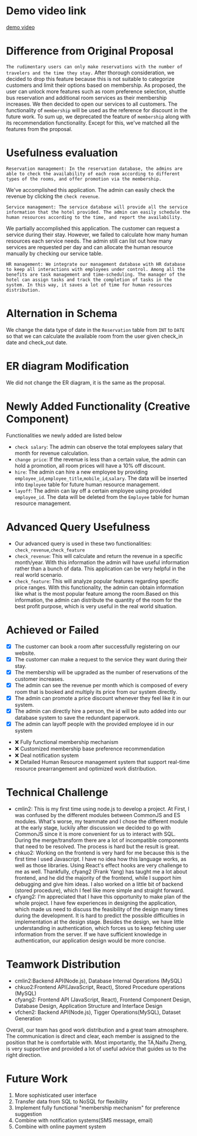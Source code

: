 # Demo video link
[demo video](https://drive.google.com/file/d/185XAUjTCsNknHx9IRd_T6ml3yJdUolZE/view?usp=sharing)

# Difference from Original Proposal
`The rudimentary users can only make reservations with the number of travelers and the time they stay.` After thorough consideration, we decided to drop this feature because this is not suitable to categorize customers and limit their options based on membership.
As proposed, the user can unlock more features such as room preference selection, shuttle bus reservation and additional room services as their membership increases. We then decided to open our services to all customers.
The functionality of `membership` will be used as the reference for discount in the future work.
To sum up, we deprecated the feature of `membership` along with its recommendation functionality.
Except for this, we've matched all the features from the proposal.

# Usefulness evaluation 
```
Reservation management: In the reservation database, the admins are able to check the availability of each room according to different types of the rooms, and offer promotion via the membership.
```
We've accomplished this application. The admin can easily check the revenue by clicking the `check revenue`.
```
Service management: The service database will provide all the service information that the hotel provided. The admin can easily schedule the human resources according to the time, and report the availability.
```
We partially accomplished this application. The customer can request a service during their stay. However, we failed to calculate how many human resources each service needs.  The admin still can list out how many services are requested per day and can allocate the human resource manually by checking our service table.
```
HR management: We integrate our management database with HR database to keep all interactions with employees under control. Among all the benefits are task management and time-scheduling. The manager of the hotel can assign tasks and track the completion of tasks in the system. In this way, it saves a lot of time for human resources distribution.
```
# Alternation in Schema
We change the data type of date in the `Reservation` table from `INT` to `DATE` so that we can calculate the available room from the user given check_in date and check_out date.

# ER diagram Modification 
We did not change the ER diagram, it is the same as the proposal.

# Newly Added Functionality (Creative Component)
Functionalities we newly added are listed below 
- `check salary`: The admin can observe the total employees salary that month for revenue calculation.
- `change price`: If the revenue is less than a certain value, the admin can hold a promotion, all room prices will have a 10% off discount.
- `hire`: The admin can hire a new employee by providing `employee_id`,`employee_title`,`mobile_id`,`salary`. The data will be inserted into `Employee` table for future human resource management.
- `layoff`: The admin can lay off a certain employee using provided `employee_id`. The data will be deleted from the `Employee` table for human resource management.

# Advanced Query Usefulness
- Our advanced query is used in these two functionalities: `check_revenue`,`check_feature`
-  `check_revenue`: This will calculate and return the revenue in a specific month/year. With this information the admin will have useful information rather than a bunch of data. This application can be very helpful in the real world scenario.
- `check_feature`: This will analyze popular features regarding specific price ranges. With this functionality, the admin can obtain information like what is the most popular feature among the room.Based on this information, the admin can distribute the quantity of the room for the best profit purpose, which is very useful in the real world situation. 
# Achieved or Failed
- [x] The customer can book a room after successfully registering on our website.
- [x] The customer can make a request to the service they want during their stay.
- [x] The membership will be upgraded as the number of reservations of the customer increases.
- [x] The admin can see the revenue per month which is composed of every room that is booked and multiply its price from our system directly.
- [x] The admin can promote a price discount whenever they feel like it in our system.
- [x] The admin can directly hire a person, the id will be auto added into our database system to save the redundant paperwork.
- [x] The admin can layoff people with the provided employee id in our system
- ❌ Fully functional membership mechanism
- ❌ Customized membership base preference recommendation
- ❌ Deal notification system
- ❌ Detailed Human Resource management system that support real-time resource prearrangement and optimized work distribution.
# Technical Challenge 
- cmlin2: This is my first time using node.js to develop a project. At First, I was confused by the different modules between CommonJS and ES modules. What's worse, my teammate and I chose the different module at the early stage, luckily after discussion we decided to go with CommonJS since it is more convenient for us to interact with SQL. During the merge/transform there are a lot of incompatible components that need to be resolved. The process is hard but the result is great.
- chkuo2: Working on the frontend is very hard for me because this is the first time I used Javascript. I have no idea how this language works, as well as those libraries. Using React's effect hooks are very challenge to me as well. Thankfully, cfyang2 (Frank Yang) has taught me a lot about frontend, and he did the majority of the frontend, while I support him debugging and give him ideas. I also worked on a little bit of backend (stored procedure), which I feel like more simple and straight forward.
- cfyang2: I'm appreciated that I have this opportunity to make plan of the whole project. I have few experiences in designing the application, which made us need to discuss the feasibility of the design many times during the development. It is hard to predict the possible difficulties in implementation at the design stage. Besides the design, we have little understanding in authentication, which forces us to keep fetching user information from the server. If we have sufficient knowledge in authentication, our application design would be more concise.
# Teamwork Distribution
- cmlin2:Backend API(Node.js), Database Internal Operations (MySQL)
- chkuo2:Frontend API(JavaScript, React), Stored Procedure operations (MySQL)
- cfyang2: Frontend API (JavaScript, React), Frontend Component Design, Database Design, Application Structure and Interface Design
- vfchen2: Backend API(Node.js), Tigger Operations(MySQL), Dataset Generation

Overall, our team has good work distribution and a great team atmosphere. The communication is direct and clear, each member is assigned to the position that he is comfortable with. Most importantly, the TA,Naifu Zheng, is very supportive and provided a lot of useful advice that guides us to the right direction.
# Future Work
1. More sophisticated user interface
2. Transfer data from SQL to NoSQL for flexibility
3. Implement fully functional "membership mechanism" for preference suggestion
4. Combine with notification systems(SMS message, email)
5. Combine with online payment system

